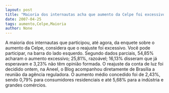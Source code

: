 ```yaml
---
layout: post
title: "Maioria dos internautas acha que aumento da Celpe foi excessivo"
date: 2007-04-25
tags: aumento,Celpe,Maioria
author: None
---
```

A maioria dos internautas que participou, até agora, da enquete sobre o aumento da Celpe, considera que o reajuste foi excessivo. Você pode participar, na barra do lado esquerdo. Segundo dados parciais, 54,85% acharam o aumento excessivo; 25,81%, razoável; 16,13% disseram que já esperavam e 3,23% não têm opinião formada.
O reajuste da conta de luz foi decidido ontem, na Aneel, o Blog acompanhou diretamente de Brasília a reunião da agência reguladora. O aumento médio concedido foi de 2,43%, sendo 0,79% para consumidores residenciais e até 5,68% para a indústria e grandes comércios. 